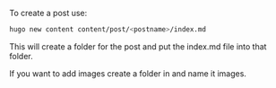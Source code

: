 To create a post use:

``` bash
hugo new content content/post/<postname>/index.md
```

This will create a folder for the post and put the index.md file into that folder.

If you want to add images create a folder in <postname> and name it images.

